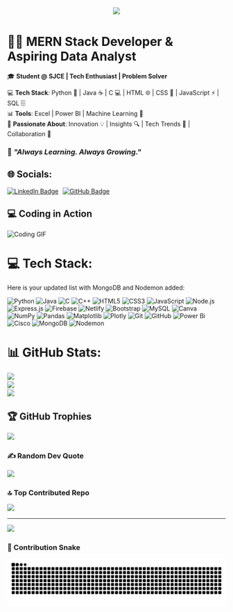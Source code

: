 <h1 align="center">
    <img src="https://readme-typing-svg.herokuapp.com/?font=Righteous&size=35&center=true&vCenter=true&width=500&height=70&duration=4000&lines=Hi+There!+👋;+I'm+Sudharsan!;" />
</h1>

# 👨‍💻 **MERN Stack Developer & Aspiring Data Analyst**  
🎓 **Student @ SJCE | Tech Enthusiast | Problem Solver**

💻 **Tech Stack**: Python 🐍 | Java ☕ | C 💻 | HTML 🌐 | CSS 🎨 | JavaScript ⚡ | SQL 🗄️  
📊 **Tools**: Excel | Power BI | Machine Learning 🤖  
🌟 **Passionate About**: Innovation 💡 | Insights 🔍 | Tech Trends 🚀 | Collaboration 🤝  

### 🌟 *"Always Learning. Always Growing."*

## 🌐 Socials:

<div style="display: flex; gap: 10px;">
  <a href="https://www.linkedin.com/in/sudharsan1402" target="_blank">
    <img src="https://img.shields.io/badge/LinkedIn-Connect-blue?style=for-the-badge&logo=linkedin" alt="LinkedIn Badge" style="height: 40px;">
  </a>
  <a href="https://github.com/Sudharsan1402" target="_blank">
    <img src="https://img.shields.io/badge/GitHub-Follow-black?style=for-the-badge&logo=github" alt="GitHub Badge" style="height: 40px;">
  </a>
</div>

## 💻 Coding in Action
![Coding GIF](https://media.giphy.com/media/SWoSkN6DxTszqIKEqv/giphy.gif)



# 💻 Tech Stack:
Here is your updated list with MongoDB and Nodemon added:

![Python](https://img.shields.io/badge/python-3670A0?style=for-the-badge&logo=python&logoColor=ffdd54) ![Java](https://img.shields.io/badge/java-%23ED8B00.svg?style=for-the-badge&logo=openjdk&logoColor=white) ![C](https://img.shields.io/badge/c-%2300599C.svg?style=for-the-badge&logo=c&logoColor=white) ![C++](https://img.shields.io/badge/c++-%2300599C.svg?style=for-the-badge&logo=c%2B%2B&logoColor=white) ![HTML5](https://img.shields.io/badge/html5-%23E34F26.svg?style=for-the-badge&logo=html5&logoColor=white) ![CSS3](https://img.shields.io/badge/css3-%231572B6.svg?style=for-the-badge&logo=css3&logoColor=white) ![JavaScript](https://img.shields.io/badge/javascript-%23323330.svg?style=for-the-badge&logo=javascript&logoColor=%23F7DF1E) ![Node.js](https://img.shields.io/badge/node.js-339933?style=for-the-badge&logo=nodedotjs&logoColor=white) ![Express.js](https://img.shields.io/badge/express.js-%23404d59.svg?style=for-the-badge&logo=express&logoColor=%2361DAFB) ![Firebase](https://img.shields.io/badge/firebase-%23039BE5.svg?style=for-the-badge&logo=firebase) ![Netlify](https://img.shields.io/badge/netlify-%23000000.svg?style=for-the-badge&logo=netlify&logoColor=#00C7B7) ![Bootstrap](https://img.shields.io/badge/bootstrap-%238511FA.svg?style=for-the-badge&logo=bootstrap&logoColor=white) ![MySQL](https://img.shields.io/badge/mysql-4479A1.svg?style=for-the-badge&logo=mysql&logoColor=white) ![Canva](https://img.shields.io/badge/Canva-%2300C4CC.svg?style=for-the-badge&logo=Canva&logoColor=white) ![NumPy](https://img.shields.io/badge/numpy-%23013243.svg?style=for-the-badge&logo=numpy&logoColor=white) ![Pandas](https://img.shields.io/badge/pandas-%23150458.svg?style=for-the-badge&logo=pandas&logoColor=white) ![Matplotlib](https://img.shields.io/badge/Matplotlib-%23ffffff.svg?style=for-the-badge&logo=Matplotlib&logoColor=black) ![Plotly](https://img.shields.io/badge/Plotly-%233F4F75.svg?style=for-the-badge&logo=plotly&logoColor=white) ![Git](https://img.shields.io/badge/git-%23F05033.svg?style=for-the-badge&logo=git&logoColor=white) ![GitHub](https://img.shields.io/badge/github-%23121011.svg?style=for-the-badge&logo=github&logoColor=white) ![Power Bi](https://img.shields.io/badge/power_bi-F2C811?style=for-the-badge&logo=powerbi&logoColor=black) ![Cisco](https://img.shields.io/badge/cisco-%23049fd9.svg?style=for-the-badge&logo=cisco&logoColor=black) ![MongoDB](https://img.shields.io/badge/mongodb-47A248?style=for-the-badge&logo=mongodb&logoColor=white) ![Nodemon](https://img.shields.io/badge/nodemon-%23404d59.svg?style=for-the-badge&logo=nodemon&logoColor=white)





# 📊 GitHub Stats:
![](https://github-readme-stats.vercel.app/api?username=Sudharsan1402&theme=radical&hide_border=false&include_all_commits=true&count_private=true)<br/>
![](https://github-readme-streak-stats.herokuapp.com/?user=Sudharsan1402&theme=radical&hide_border=false)<br/>
![](https://github-readme-stats.vercel.app/api/top-langs/?username=Sudharsan1402&theme=radical&hide_border=false&include_all_commits=true&count_private=true&layout=compact)

## 🏆 GitHub Trophies
![](https://github-profile-trophy.vercel.app/?username=Sudharsan1402&theme=radical&no-frame=false&no-bg=false&margin-w=4)

### ✍️ Random Dev Quote
![](https://quotes-github-readme.vercel.app/api?type=horizontal&theme=radical)

### 🔝 Top Contributed Repo
![](https://github-contributor-stats.vercel.app/api?username=Sudharsan1402&limit=5&theme=radical&combine_all_yearly_contributions=true)

---
[![](https://visitcount.itsvg.in/api?id=Sudharsan1402&icon=0&color=0)](https://visitcount.itsvg.in)

### 🐍 Contribution Snake


![Snake animation](https://github.com/Sudharsan1402/Sudharsan1402/blob/output/github-contribution-grid-snake.svg)

<!-- Proudly created with GPRM ( https://gprm.itsvg.in ) -->
